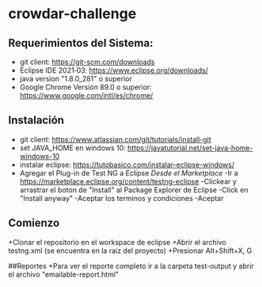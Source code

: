 # crowdar-challenge

## Requerimientos del Sistema: 
+ git client: https://git-scm.com/downloads
+ Eclipse IDE 2021‑03: https://www.eclipse.org/downloads/
+ java version "1.8.0_281" o superior
+ Google Chrome Versión 89.0 o superior: https://www.google.com/intl/es/chrome/

## Instalación
+ git client: https://www.atlassian.com/git/tutorials/install-git
+ set JAVA_HOME en windows 10: https://javatutorial.net/set-java-home-windows-10
+ instalar eclipse: https://tutobasico.com/instalar-eclipse-windows/
+ Agregar el Plug-in de Test NG a Eclipse
	*Desde el Marketplace*
	-Ir a https://marketplace.eclipse.org/content/testng-eclipse
	-Clickear y arrastrar el boton de "Install" al Package Explorer de Eclipse
	-Click en "Install anyway"
	-Aceptar los terminos y condiciones
	-Aceptar

## Comienzo
+Clonar el repositorio en el workspace de eclipse
+Abrir el archivo testng.xml (se encuentra en la raiz del proyecto)
+Presionar Alt+Shift+X, G

##Reportes
+Para ver el reporte completo ir a la carpeta test-output y abrir el archivo "emailable-report.html"